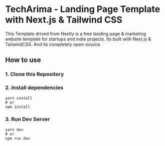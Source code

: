 
# TechArima - Landing Page Template with Next.js & Tailwind CSS

This Template drived from Nextly is a free landing page & marketing website template for  startups and indie projects. Its built with Next.js & TailwindCSS.
And its completely open-source.
 

## How to use


### 1\. Clone this Repository


### 2\. Install dependencies

```
yarn install
# or
npm install
```

### 3\. Run Dev Server

```
yarn dev
# or
npm run dev
```





